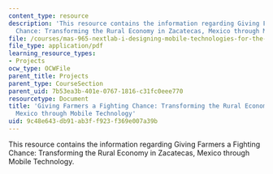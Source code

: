 ```yaml
---
content_type: resource
description: 'This resource contains the information regarding Giving Farmers a Fighting
  Chance: Transforming the Rural Economy in Zacatecas, Mexico through Mobile Technology.'
file: /courses/mas-965-nextlab-i-designing-mobile-technologies-for-the-next-billion-users-fall-2008/9c48e643db91ab3ff923f369e007a39b_MITMAS_965F08_farmers_final.pdf
file_type: application/pdf
learning_resource_types:
- Projects
ocw_type: OCWFile
parent_title: Projects
parent_type: CourseSection
parent_uid: 7b53ea3b-401e-0767-1816-c31fc0eee770
resourcetype: Document
title: 'Giving Farmers a Fighting Chance: Transforming the Rural Economy in Zacatecas,
  Mexico through Mobile Technology'
uid: 9c48e643-db91-ab3f-f923-f369e007a39b
---
```

This resource contains the information regarding Giving Farmers a Fighting Chance: Transforming the Rural Economy in Zacatecas, Mexico through Mobile Technology.

